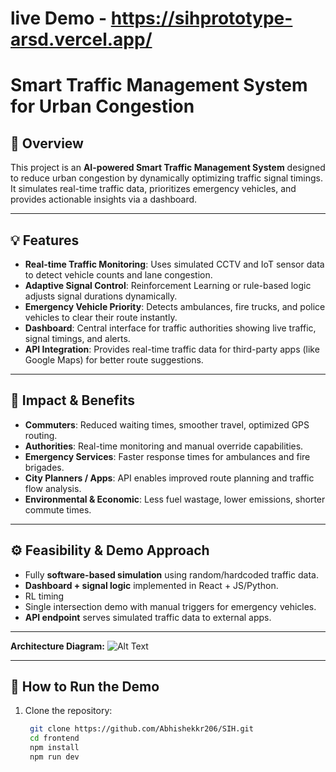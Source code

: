 # live Demo - https://sihprototype-arsd.vercel.app/
# Smart Traffic Management System for Urban Congestion

## 🚦 Overview
This project is an **AI-powered Smart Traffic Management System** designed to reduce urban congestion by dynamically optimizing traffic signal timings. It simulates real-time traffic data, prioritizes emergency vehicles, and provides actionable insights via a dashboard.

---

## 💡 Features
- **Real-time Traffic Monitoring**: Uses simulated CCTV and IoT sensor data to detect vehicle counts and lane congestion.  
- **Adaptive Signal Control**: Reinforcement Learning or rule-based logic adjusts signal durations dynamically.  
- **Emergency Vehicle Priority**: Detects ambulances, fire trucks, and police vehicles to clear their route instantly.  
- **Dashboard**: Central interface for traffic authorities showing live traffic, signal timings, and alerts.  
- **API Integration**: Provides real-time traffic data for third-party apps (like Google Maps) for better route suggestions.  

---

## 🎯 Impact & Benefits
- **Commuters**: Reduced waiting times, smoother travel, optimized GPS routing.  
- **Authorities**: Real-time monitoring and manual override capabilities.  
- **Emergency Services**: Faster response times for ambulances and fire brigades.  
- **City Planners / Apps**: API enables improved route planning and traffic flow analysis.  
- **Environmental & Economic**: Less fuel wastage, lower emissions, shorter commute times.  

---

## ⚙️ Feasibility & Demo Approach
- Fully **software-based simulation** using random/hardcoded traffic data.  
- **Dashboard + signal logic** implemented in React + JS/Python.  
- RL timing  
- Single intersection demo with manual triggers for emergency vehicles.  
- **API endpoint** serves simulated traffic data to external apps.  

---

**Architecture Diagram:**
![Alt Text](./src/assets/img.jpeg)

---


## 📌 How to Run the Demo
1. Clone the repository:  
   ```bash
    git clone https://github.com/Abhishekkr206/SIH.git
    cd frontend
    npm install
    npm run dev